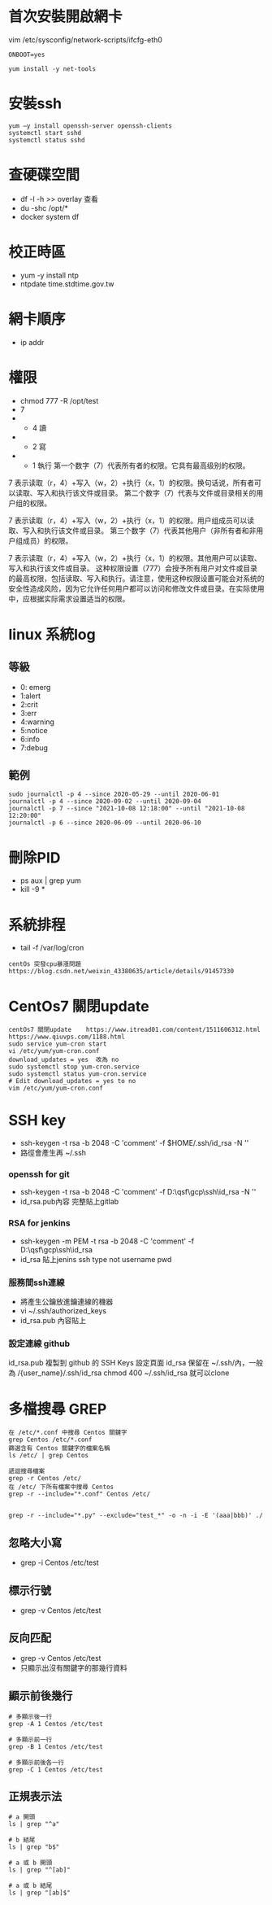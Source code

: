 # 首次安裝開啟網卡
vim /etc/sysconfig/network-scripts/ifcfg-eth0
```shell
ONBOOT=yes
```
```shell
yum install -y net-tools
```

# 安裝ssh
```shell
yum –y install openssh-server openssh-clients
systemctl start sshd
systemctl status sshd
```
# 查硬碟空間

- df -l -h  >>  overlay 查看
- du -shc /opt/*
- docker system df

# 校正時區

- yum -y install ntp
- ntpdate time.stdtime.gov.tw

# 網卡順序

- ip addr

# 權限

- chmod 777 -R /opt/test
- 7
-
    - 4 讀
-
    - 2 寫
-
    - 1 執行
第一个数字（7）代表所有者的权限。它具有最高级别的权限。

7 表示读取（r，4）+写入（w，2）+执行（x，1）的权限。换句话说，所有者可以读取、写入和执行该文件或目录。
第二个数字（7）代表与文件或目录相关的用户组的权限。

7 表示读取（r，4）+写入（w，2）+执行（x，1）的权限。用户组成员可以读取、写入和执行该文件或目录。
第三个数字（7）代表其他用户（非所有者和非用户组成员）的权限。

7 表示读取（r，4）+写入（w，2）+执行（x，1）的权限。其他用户可以读取、写入和执行该文件或目录。
这种权限设置（777）会授予所有用户对文件或目录的最高权限，包括读取、写入和执行。请注意，使用这种权限设置可能会对系统的安全性造成风险，因为它允许任何用户都可以访问和修改文件或目录。在实际使用中，应根据实际需求设置适当的权限。

# linux 系統log

## 等級

- 0: emerg
- 1:alert
- 2:crit
- 3:err
- 4:warning
- 5:notice
- 6:info
- 7:debug

## 範例

```shell
sudo journalctl -p 4 --since 2020-05-29 --until 2020-06-01
journalctl -p 4 --since 2020-09-02 --until 2020-09-04
journalctl -p 7 --since "2021-10-08 12:18:00" --until "2021-10-08 12:20:00"
journalctl -p 6 --since 2020-06-09 --until 2020-06-10
```

# 刪除PID

- ps aux | grep yum
- kill -9 *

# 系統排程

- tail -f /var/log/cron

```shell
centOs 突發cpu暴漲問題
https://blog.csdn.net/weixin_43380635/article/details/91457330
```

# CentOs7 關閉update

```shell
centOs7 關閉update	https://www.itread01.com/content/1511606312.html
https://www.qiuvps.com/1188.html
sudo service yum-cron start
vi /etc/yum/yum-cron.conf
download_updates = yes  改為 no
sudo systemctl stop yum-cron.service
sudo systemctl status yum-cron.service
# Edit download_updates = yes to no
vim /etc/yum/yum-cron.conf
```

# SSH key

- ssh-keygen -t rsa -b 2048 -C 'comment' -f $HOME/.ssh/id_rsa -N ''
- 路徑會產生再 ~/.ssh

### openssh for git
- ssh-keygen -t rsa -b 2048 -C 'comment' -f D:\qsf\gcp\ssh\id_rsa -N ''
- id_rsa.pub內容 完整貼上gitlab

### RSA for jenkins
- ssh-keygen -m PEM -t rsa -b 2048 -C 'comment' -f D:\qsf\gcp\ssh\id_rsa
- id_rsa 貼上jenins ssh type not username pwd

### 服務間ssh連線
- 將產生公鑰放進鑰連線的機器
- vi ~/.ssh/authorized_keys
- id_rsa.pub 內容貼上

### 設定連線 github
id_rsa.pub 複製到 github 的 SSH Keys 設定頁面
id_rsa 保留在 ~/.ssh/內，一般為 /{user_name}/.ssh/id_rsa
chmod 400 ~/.ssh/id_rsa
就可以clone
# 多檔搜尋 GREP

```shell
在 /etc/*.conf 中搜尋 Centos 關鍵字
grep Centos /etc/*.conf
篩選含有 Centos 關鍵字的檔案名稱
ls /etc/ | grep Centos

遞迴搜尋檔案
grep -r Centos /etc/
在 /etc/ 下所有檔案中搜尋 Centos
grep -r --include="*.conf" Centos /etc/


grep -r --include="*.py" --exclude="test_*" -o -n -i -E '(aaa|bbb)' ./
```

## 忽略大小寫

- grep -i Centos /etc/test

## 標示行號

- grep -v Centos /etc/test

## 反向匹配

- grep -v Centos /etc/test
- 只顯示出沒有關鍵字的那幾行資料

## 顯示前後幾行

```shell
# 多顯示後一行
grep -A 1 Centos /etc/test

# 多顯示前一行
grep -B 1 Centos /etc/test

# 多顯示前後各一行
grep -C 1 Centos /etc/test
```

## 正規表示法

```shell
# a 開頭
ls | grep "^a"

# b 結尾
ls | grep "b$"

# a 或 b 開頭
ls | grep "^[ab]"

# a 或 b 結尾
ls | grep "[ab]$"
```